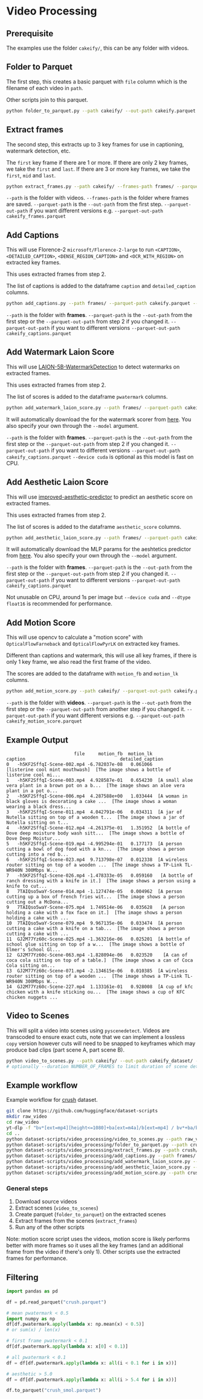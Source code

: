 # Video Processing

## Prerequisite
The examples use the folder `cakeify/`, this can be any folder with videos.

## Folder to Parquet

The first step, this creates a basic parquet with `file` column which is the filename of each video in `path`.

Other scripts join to this parquet.

```sh
python folder_to_parquet.py --path cakeify/ --out-path cakeify.parquet
```

## Extract frames

The second step, this extracts up to 3 key frames for use in captioning, watermark detection, etc.

The `first` key frame if there are 1 or more.
If there are only 2 key frames, we take the `first` and `last`.
If there are 3 or more key frames, we take the `first`, `mid` and `last`.

```sh
python extract_frames.py --path cakeify/ --frames-path frames/ --parquet-path cakeify.parquet --parquet-out-path cakeify.parquet
```

`--path` is the folder with videos.
`--frames-path` is the folder where frames are saved.
`--parquet-path` is the `--out-path` from the first step.
`--parquet-out-path` if you want different versions e.g. `--parquet-out-path cakeify_frames.parquet`

## Add Captions

This will use Florence-2 `microsoft/Florence-2-large` to run `<CAPTION>`, `<DETAILED_CAPTION>`, `<DENSE_REGION_CAPTION>` and `<OCR_WITH_REGION>` on extracted key frames.

This uses extracted frames from step 2.

The list of captions is added to the dataframe `caption` and `detailed_caption` columns.

```sh
python add_captions.py --path frames/ --parquet-path cakeify.parquet --parquet-out-path cakeify.parquet --device cuda --dtype float16
```

`--path` is the folder with **frames**.
`--parquet-path` is the `--out-path` from the first step or the `--parquet-out-path` from step 2 if you changed it.
`--parquet-out-path` if you want to different versions `--parquet-out-path cakeify_captions.parquet`


## Add Watermark Laion Score

This will use [LAION-5B-WatermarkDetection](https://github.com/LAION-AI/LAION-5B-WatermarkDetection) to detect watermarks on extracted frames.

This uses extracted frames from step 2.

The list of scores is added to the dataframe `pwatermark` columns.

```sh
python add_watermark_laion_score.py --path frames/ --parquet-path cakeify.parquet --parquet-out-path cakeify.parquet --device cpu 
```

It will automatically download the for the watermark scorer from [here](https://huggingface.co/finetrainers/laion-watermark-detection). You also specify your own through the `--model` argument.

`--path` is the folder with **frames**.
`--parquet-path` is the `--out-path` from the first step or the `--parquet-out-path` from step 2 if you changed it.
`--parquet-out-path` if you want to different versions `--parquet-out-path cakeify_captions.parquet`
`--device cuda` is optional as this model is fast on CPU.


## Add Aesthetic Laion Score

This will use [improved-aesthetic-predictor](https://github.com/christophschuhmann/improved-aesthetic-predictor) to predict an aesthetic score on extracted frames.

This uses extracted frames from step 2.

The list of scores is added to the dataframe `aesthetic_score` columns.

```sh
python add_aesthetic_laion_score.py --path frames/ --parquet-path cakeify.parquet --parquet-out-path cakeify.parquet --device cpu --dtype float32
```

It will automatically download the MLP params for the aeshtetics predictor from [here](https://huggingface.co/trl-lib/ddpo-aesthetic-predictor). You also specify your own through the `--model` argument.

`--path` is the folder with **frames**.
`--parquet-path` is the `--out-path` from the first step or the `--parquet-out-path` from step 2 if you changed it.
`--parquet-out-path` if you want to different versions `--parquet-out-path cakeify_captions.parquet`

Not unusable on CPU, around 1s per image but `--device cuda` and `--dtype float16` is recommended for performance.


## Add Motion Score

This will use opencv to calculate a "motion score" with `OpticalFlowFarneback` and `OpticalFlowPyrLK` on extracted key frames.

Different than captions and watermark, this will use all key frames, if there is only 1 key frame, we also read the first frame of the video.

The scores are added to the dataframe with `motion_fb` and `motion_lk` columns.

```sh
python add_motion_score.py --path cakeify/ --parquet-out-path cakeify.parquet  --parquet-path cakeify.parquet 
```

`--path` is the folder with **videos**.
`--parquet-path` is the `--out-path` from the first step or the `--parquet-out-path` from another step if you changed it.
`--parquet-out-path` if you want different versions e.g. `--parquet-out-path cakeify_motion_score.parquet`

## Example Output

```
                         file     motion_fb  motion_lk                                            caption                                   detailed_caption
0   -h5KF2SffqI-Scene-002.mp4 -6.782037e-08   0.061066                    [listerine cool mint mouthwash]  [The image shows a bottle of listerine cool mi...
1   -h5KF2SffqI-Scene-003.mp4  4.928587e-01   0.654230  [A small aloe vera plant in a brown pot on a b...  [The image shows an aloe vera plant in a pot o...
2   -h5KF2SffqI-Scene-006.mp4  4.287588e+00   1.033444  [A woman in black gloves is decorating a cake ...  [The image shows a woman wearing a black dress...
3   -h5KF2SffqI-Scene-011.mp4  4.042791e-06   0.034311  [A jar of Nutella sitting on top of a wooden t...  [The image shows a jar of Nutella sitting on t...
4   -h5KF2SffqI-Scene-012.mp4 -4.261375e-01   1.351952  [A bottle of Dove deep moisture body wash sitt...  [The image shows a bottle of Dove Deep Moistur...
5   -h5KF2SffqI-Scene-019.mp4 -4.995294e-01   0.177173  [A person cutting a bowl of dog food with a kn...  [The image shows a person cutting into a red b...
6   -h5KF2SffqI-Scene-023.mp4  9.713798e-07   0.012338  [A wireless router sitting on top of a wooden ...  [The image shows a TP-Link TL-WR940N 300Mbps W...
7   -h5KF2SffqI-Scene-026.mp4 -1.478333e-05   0.059160   [A bottle of ranch dressing with a knife in it.]  [The image shows a person using a knife to cut...
8   7TAIQso5waY-Scene-014.mp4 -1.127474e-05   0.004962  [A person cutting up a box of french fries wit...  [The image shows a person cutting out a McDona...
9   7TAIQso5waY-Scene-075.mp4  1.749514e-06   0.035628   [A person holding a cake with a fox face on it.]  [The image shows a person holding a cake with ...
10  7TAIQso5waY-Scene-079.mp4  9.967135e-06   0.033474  [A person cutting a cake with a knife on a tab...  [The image shows a person cutting a cake with ...
11  GJ2M77Yz60c-Scene-025.mp4 -1.363216e-06   0.025201  [A bottle of school glue sitting on top of a w...  [The image shows a bottle of Elmer's School Gl...
12  GJ2M77Yz60c-Scene-063.mp4 -1.828094e-06   0.023520    [A can of coca cola sitting on top of a table.]  [The image shows a can of Coca Cola sitting on...
13  GJ2M77Yz60c-Scene-071.mp4 -2.134615e-06   0.010385  [A wireless router sitting on top of a wooden ...  [The image shows a TP-Link TL-WR940N 300Mbps W...
14  GJ2M77Yz60c-Scene-227.mp4  1.133161e-01   0.928008  [A cup of kfc chicken with a knife sticking ou...  [The image shows a cup of KFC chicken nuggets ...
```

## Video to Scenes

This will split a video into scenes using `pyscenedetect`. Videos are transcoded to ensure exact cuts, note that we can implement a lossless `copy` version however cuts will need to be snapped to keyframes which may produce bad clips (part scene A, part scene B).

```sh
python video_to_scenes.py --path cakeify/ --out-path cakeify_dataset/ --threshold 27 --min-scene-len 15
# optionally --duration NUMBER_OF_FRAMES to limit duration of scene detection
```

## Example workflow

Example workflow for [crush](https://huggingface.co/datasets/bigdata-pw/crush) dataset.

```sh
git clone https://github.com/huggingface/dataset-scripts
mkdir raw_video
cd raw_video
yt-dlp -f "bv*[ext=mp4][height<=1080]+ba[ext=m4a]/b[ext=mp4] / bv*+ba/b" -o "%(id)s" https://www.youtube.com/playlist?list=PLlFv9Xg5Kmt17Dh70nXJpjaezzGT-gQV5
cd ..
python dataset-scripts/video_processing/video_to_scenes.py --path raw_video/ --out-path crush/ --threshold 27 --min-scene-len 15
python dataset-scripts/video_processing/folder_to_parquet.py --path crush/ --out-path crush.parquet
python dataset-scripts/video_processing/extract_frames.py --path crush/ --frames-path frames/ --parquet-path crush.parquet --parquet-out-path crush.parquet
python dataset-scripts/video_processing/add_captions.py --path frames/ --parquet-path crush.parquet --parquet-out-path crush.parquet --device cuda --dtype float16
python dataset-scripts/video_processing/add_watermark_laion_score.py --path frames/ --parquet-path crush.parquet --parquet-out-path crush.parquet --device cpu
python dataset-scripts/video_processing/add_aesthetic_laion_score.py --path frames/ --parquet-path crush.parquet --parquet-out-path crush.parquet --device cpu --dtype float32
python dataset-scripts/video_processing/add_motion_score.py --path crush/ --parquet-path crush.parquet --parquet-out-path crush.parquet
```

### General steps

1. Download source videos
2. Extract scenes (`video_to_scenes`)
3. Create parquet (`folder_to_parquet`) on the extracted scenes
4. Extract frames from the scenes (`extract_frames`)
5. Run any of the other scripts

Note: motion score script uses the videos, motion score is likely performs better with more frames so it uses all the key frames (and an additional frame from the video if there's only 1). Other scripts use the extracted frames for performance.

## Filtering

```python
import pandas as pd

df = pd.read_parquet("crush.parquet")

# mean pwatermark < 0.5
import numpy as np
df[df.pwatermark.apply(lambda x: np.mean(x) < 0.5)]
# or sum(x) / len(x)

# first frame pwatermark < 0.1
df[df.pwatermark.apply(lambda x: x[0] < 0.1)]

# all pwatermark < 0.1
df = df[df.pwatermark.apply(lambda x: all(i < 0.1 for i in x))]

# aesthetic > 5.0
df = df[df.pwatermark.apply(lambda x: all(i > 5.4 for i in x))]

df.to_parquet("crush_smol.parquet")
```
